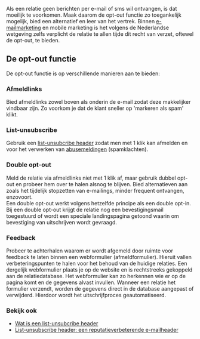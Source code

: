 Als een relatie geen berichten per e-mail of sms wil ontvangen, is dat
moeilijk te voorkomen. Maak daarom de opt-out functie zo toegankelijk
mogelijk, bied een alternatief en leer van het vertrek. Binnen
[e-mailmarketing](./e-mailmarketing.md "e-mailmarketing")
en mobile marketing is het volgens de Nederlandse wetgeving zelfs
verplicht de relatie te allen tijde dit recht van verzet, oftewel de
opt-out, te bieden.

De opt-out functie
------------------

De opt-out functie is op verschillende manieren aan te bieden:

### Afmeldlinks

Bied afmeldlinks zowel boven als onderin de e-mail zodat deze
makkelijker vindbaar zijn. Zo voorkom je dat de klant sneller op
'markeren als spam' klikt.

### List-unsubscribe

Gebruik een [list-unsubcribe
header](./list-unsubscribe-header.md "list-unsubcribe header")
zodat men met 1 klik kan afmelden en voor het verwerken van
[abusemeldingen](./abuse-report.md "abusemeldingen")
(spamklachten).

### Double opt-out

Meld de relatie via afmeldlinks niet met 1 klik af, maar gebruik dubbel
opt-out en probeer hem over te halen alsnog te blijven. Bied
alternatieven aan zoals het tijdelijk stopzetten van e-mailings, minder
frequent ontvangen, enzovoort. \
Een double opt-out werkt volgens hetzelfde principe als een double
opt-in. Bij een double opt-out krijgt de relatie nog een
bevestigingsmail toegestuurd of wordt een speciale landingspagina
getoond waarin om bevestiging van uitschrijven wordt gevraagd.

### Feedback

Probeer te achterhalen waarom er wordt afgemeld door ruimte voor
feedback te laten binnen een webformulier (afmeldformulier). Hieruit
vallen verbeteringspunten te halen voor het behoud van de huidige
relaties. Een dergelijk webformulier plaats je op de website en is
rechtstreeks gekoppeld aan de relatiedatabase. Het webformulier kan zo
herkennen wie er op de pagina komt en de gegevens alvast invullen.
Wanneer een relatie het formulier verzendt, worden de gegevens direct in
de database aangepast of verwijderd. Hierdoor wordt het uitschrijfproces
geautomatiseerd.

### Bekijk ook

-   [Wat is een list-unsubcribe
    header](./list-unsubscribe-header.md "Wat is een list-unsubcribe header")
-   [List-unsubscribe header: een reputatieverbeterende
    e-mailheader](./list-unsubscribe-header-een-reputatieverbeterende-e-mailheader.md "List-unsubscribe header: een reputatieverbeterende e-mailheader")

